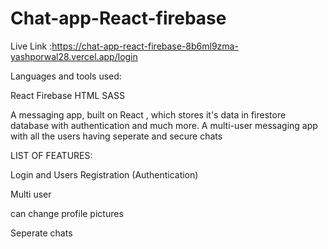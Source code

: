 # Chat-app-React-firebase

Live Link :https://chat-app-react-firebase-8b6ml9zma-yashporwal28.vercel.app/login

Languages and tools used:

React 
Firebase
HTML
SASS

A messaging app, built on React , which stores it's data in firestore database with authentication and much more. A multi-user messaging app with all the users having seperate and secure chats


LIST OF FEATURES:

Login and Users Registration (Authentication)

Multi user


can change profile pictures


Seperate chats 
